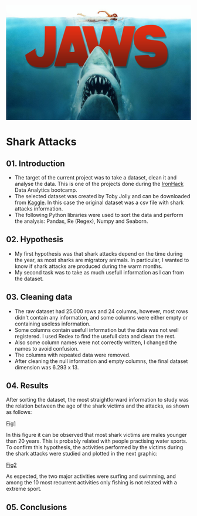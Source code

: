 ![Portada](https://github.com/antoniogarciagiron/Project-Pandas-Shark-Attack/blob/main/images/tiburon.jpg)

# **Shark Attacks**

## 01. Introduction

- The target of the current project was to take a dataset, clean it and analyse the data. This is one of the projects done during the [IronHack](https://www.ironhack.com/es) Data Analytics bootcamp.
- The selected dataset was created by Toby Jolly and can be downloaded from [Kaggle](https://www.kaggle.com/teajay/global-shark-attacks). In this case the original dataset was a csv file with shark attacks information.
- The following Python libraries were used to sort the data and perform the analysis: Pandas, Re (Regex), Numpy and Seaborn.

## 02. Hypothesis

- My first hypothesis was that shark attacks depend on the time during the year, as most sharks are migratory animals. In particular, I wanted to know if shark attacks are produced during the warm months.
- My second task was to take as much usefull information as I can from the dataset.

## 03. Cleaning data

- The raw dataset had 25.000 rows and 24 columns, however, most rows didn't contain any information, and some columns were either empty or containing useless information.
- Some columns contain usefull information but the data was not well registered. I used Redex to find the usefull data and clean the rest.
- Also some column names were not correctly written, I changed the names to avoid confusion.
- The columns with repeated data were removed.
- After cleaning the null information and empty columns, the final dataset dimension was 6.293 x 13.

## 04. Results

After sorting the dataset, the most straightforward information to study was the relation between the age of the shark victims and the attacks, as shown as follows:

[Fig1](https://github.com/antoniogarciagiron/Project-Pandas-Shark-Attack/blob/main/images/01_victims.png)

In this figure it can be observed that most shark victims are males younger than 20 years. This is probably related with people practising water sports.
To confirm this hypothesis, the activities performed by the victims during the shark attacks were studied and plotted in the next graphic:

[Fig2](https://github.com/antoniogarciagiron/Project-Pandas-Shark-Attack/blob/main/images/02_Activities.png)

As espected, the two major activities were surfing and swimming, and among the 10 most recurrent activities only fishing is not related with a extreme sport.

## 05. Conclusions